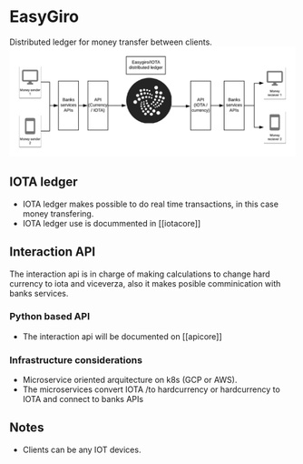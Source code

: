 # EasyGiro

Distributed ledger for money transfer between clients. 
<img src="./EasyGiro.png">


## IOTA ledger

* IOTA ledger makes possible to do real time transactions, 
in this case money transfering.  
* IOTA ledger use is docummented in [[iotacore]]

## Interaction API

The interaction api is in charge of making calculations to change hard currency to 
iota and viceverza, also it makes posible comminication with banks services.  

### Python based API

* The interaction api will be documented on [[apicore]]

### Infrastructure considerations 

* Microservice oriented arquitecture on k8s (GCP or AWS).
* The microservices convert IOTA /to hardcurrency or hardcurrency to IOTA 
and connect to banks APIs


## Notes
* Clients can be any IOT devices. 
